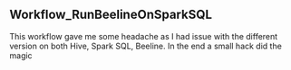 ## Workflow_RunBeelineOnSparkSQL

This workflow gave me some headache as I had issue with the different version on both Hive, Spark SQL, Beeline. In the end a small hack did the magic
